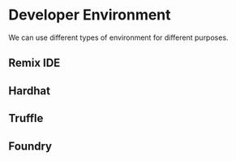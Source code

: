 # Developer Environment

We can use different types of environment for different purposes.

## Remix IDE

## Hardhat

## Truffle

## Foundry
